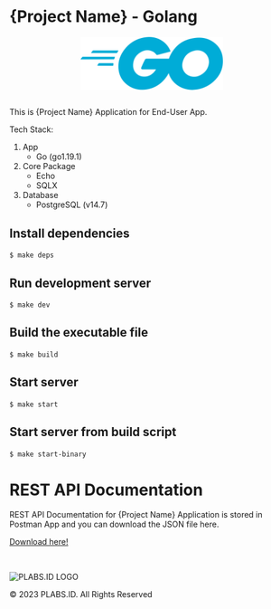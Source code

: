 # {Project Name} - Golang

<img src="../assets/golang.png" alt="Golang Logo" style="width: 500px; display: block; margin-left: auto; margin-right: auto; width: 50%; margin-bottom: 30px">

This is {Project Name} Application for End-User App.

Tech Stack:
1. App
    - Go (go1.19.1)
2. Core Package
    - Echo
    - SQLX
2. Database
    - PostgreSQL (v14.7)

## Install dependencies

    $ make deps

## Run development server

    $ make dev

## Build the executable file

    $ make build

## Start server

    $ make start

## Start server from build script

    $ make start-binary

# REST API Documentation

REST API Documentation for {Project Name} Application is stored in Postman App and you can download the JSON file here.

<!-- Change link to your postman link -->
[Download here!](https://postman.com)

<br>


![PLABS.ID LOGO](https://www.plabs.id/LogoPlabs.svg "https://www.plabs.id")

&copy; 2023 PLABS.ID. All Rights Reserved
